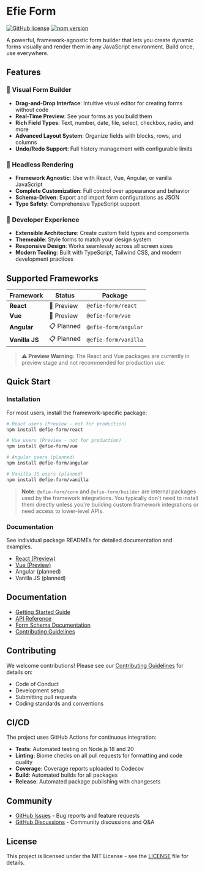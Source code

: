 # Efie Form

[![GitHub license](https://img.shields.io/github/license/efie-form/efie)](https://github.com/pwkang/efie/blob/main/LICENSE)
[![npm version](https://img.shields.io/npm/v/efie-form)](https://www.npmjs.com/package/@efie-form/core)

A powerful, framework-agnostic form builder that lets you create dynamic forms visually and render them in any JavaScript environment. Build once, use everywhere.

## Features

### 🎨 Visual Form Builder

- **Drag-and-Drop Interface**: Intuitive visual editor for creating forms without code
- **Real-Time Preview**: See your forms as you build them
- **Rich Field Types**: Text, number, date, file, select, checkbox, radio, and more
- **Advanced Layout System**: Organize fields with blocks, rows, and columns
- **Undo/Redo Support**: Full history management with configurable limits

### 🔧 Headless Rendering

- **Framework Agnostic**: Use with React, Vue, Angular, or vanilla JavaScript
- **Complete Customization**: Full control over appearance and behavior
- **Schema-Driven**: Export and import form configurations as JSON
- **Type Safety**: Comprehensive TypeScript support

### 🎯 Developer Experience

- **Extensible Architecture**: Create custom field types and components
- **Themeable**: Style forms to match your design system
- **Responsive Design**: Works seamlessly across all screen sizes
- **Modern Tooling**: Built with TypeScript, Tailwind CSS, and modern development practices

## Supported Frameworks

| Framework   | Status       | Package                |
|-------------|--------------|------------------------|
| **React**   | 🚧 Preview | `@efie-form/react`     |
| **Vue**     | 🚧 Preview | `@efie-form/vue`      |
| **Angular** | 📋 Planned   | `@efie-form/angular`   |
| **Vanilla JS** | 📋 Planned | `@efie-form/vanilla`     |

> **⚠️ Preview Warning**: The React and Vue packages are currently in preview stage and not recommended for production use.

## Quick Start

### Installation

For most users, install the framework-specific package:

```bash
# React users (Preview - not for production)
npm install @efie-form/react

# Vue users (Preview - not for production)
npm install @efie-form/vue

# Angular users (planned)
npm install @efie-form/angular

# Vanilla JS users (planned)
npm install @efie-form/vanilla
```

> **Note**: `@efie-form/core` and `@efie-form/builder` are internal packages used by the framework integrations. You typically don't need to install them directly unless you're building custom framework integrations or need access to lower-level APIs.

### Documentation

See individual package READMEs for detailed documentation and examples.

- [React (Preview)](https://www.npmjs.com/package/@efie-form/react)
- [Vue (Preview)](https://www.npmjs.com/package/@efie-form/vue)
- Angular (planned)
- Vanilla JS (planned)

## Documentation

- [Getting Started Guide](./docs/getting-started.md)
- [API Reference](./docs/api-reference.md)
- [Form Schema Documentation](./docs/schema.md)
- [Contributing Guidelines](./CONTRIBUTING.md)

## Contributing

We welcome contributions! Please see our [Contributing Guidelines](./CONTRIBUTING.md) for details on:

- Code of Conduct
- Development setup
- Submitting pull requests
- Coding standards and conventions

## CI/CD

The project uses GitHub Actions for continuous integration:

- **Tests**: Automated testing on Node.js 18 and 20
- **Linting**: Biome checks on all pull requests for formatting and code quality
- **Coverage**: Coverage reports uploaded to Codecov
- **Build**: Automated builds for all packages
- **Release**: Automated package publishing with changesets

## Community

- [GitHub Issues](https://github.com/pwkang/efie/issues) - Bug reports and feature requests
- [GitHub Discussions](https://github.com/pwkang/efie/discussions) - Community discussions and Q&A

## License

This project is licensed under the MIT License - see the [LICENSE](LICENSE) file for details.
